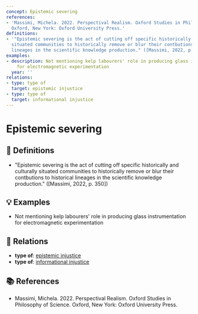 ```yaml
---
concept: Epistemic severing
references:
- 'Massimi, Michela. 2022. Perspectival Realism. Oxford Studies in Philosophy of Science.
  Oxford, New York: Oxford University Press.'
definitions:
- '"Epistemic severing is the act of cutting off specific historically and culturally
  situated communities to historically remove or blur their contbutions to historical
  lineages in the scientific knowledge production." ([Massimi, 2022, p. 350])'
examples:
- description: Not mentioning kelp labourers' role in producing glass instrumentation
    for electromagnetic experimentation
  year: ''
relations:
- type: type of
  target: epistemic injustice
- type: type of
  target: informational injustice
---
```


# Epistemic severing

## 📖 Definitions

- "Epistemic severing is the act of cutting off specific historically and culturally situated communities to historically remove or blur their contbutions to historical lineages in the scientific knowledge production." ([Massimi, 2022, p. 350])

## 💡 Examples

- Not mentioning kelp labourers' role in producing glass instrumentation for electromagnetic experimentation

## 🔗 Relations

- **type of**: [epistemic injustice](./epistemic-injustice.md)
- **type of**: [informational injustice](./informational-injustice.md)

## 📚 References

- Massimi, Michela. 2022. Perspectival Realism. Oxford Studies in Philosophy of Science. Oxford, New York: Oxford University Press.
